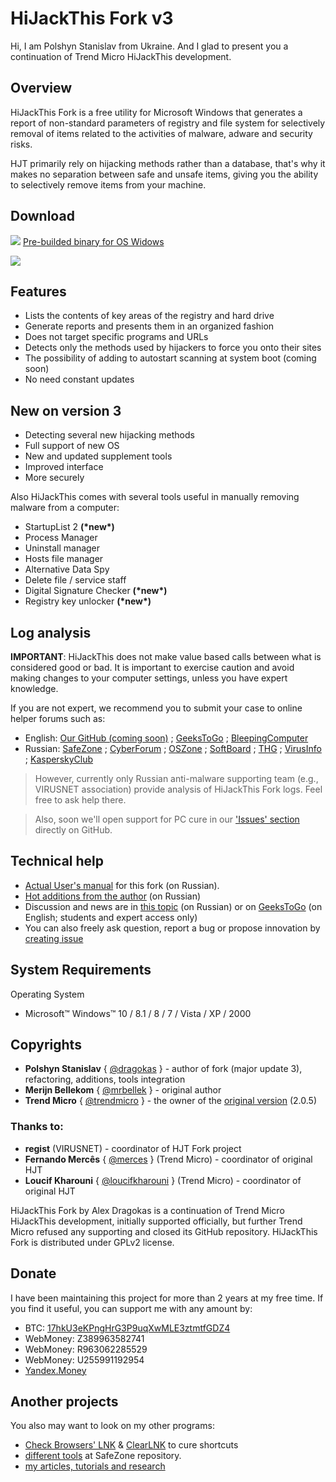 
# HiJackThis Fork v3
Hi, I am Polshyn Stanislav from Ukraine. And I glad to present you a continuation of Trend Micro HiJackThis development.

## Overview

HiJackThis Fork is a free utility for Microsoft Windows that generates a report of non-standard parameters of registry and file system for selectively removal of items related to the activities of malware, adware and security risks.

HJT primarily rely on hijacking methods rather than a database, that's why it makes no separation between safe and unsafe items, giving you the ability to selectively remove items from your machine.

## Download
[![](https://dragokas.com/tools/img/hjt/Icon_mini.png)](https://github.com/dragokas/hijackthis/raw/devel/binary/HiJackThis.exe)
[Pre-builded binary for OS Widows](https://github.com/dragokas/hijackthis/raw/devel/binary/HiJackThis.exe)

![](https://dragokas.com/tools/img/hjt/Scanning.png)

## Features

 * Lists the contents of key areas of the registry and hard drive
 * Generate reports and presents them in an organized fashion
 * Does not target specific programs and URLs
 * Detects only the methods used by hijackers to force you onto their sites
 * The possibility of adding to autostart scanning at system boot (coming soon)
 * No need constant updates

## New on version 3

 * Detecting several new hijacking methods
 * Full support of new OS
 * New and updated supplement tools
 * Improved interface
 * More securely

Also HiJackThis comes with several tools useful in manually removing malware from a computer:
 * StartupList 2 **(\*new\*)**
 * Process Manager
 * Uninstall manager
 * Hosts file manager
 * Alternative Data Spy
 * Delete file / service staff
 * Digital Signature Checker **(\*new\*)**
 * Registry key unlocker **(\*new\*)**

## Log analysis

**IMPORTANT**: HiJackThis does not make value based calls between what is considered good or bad.
It is important to exercise caution and avoid making changes to your computer settings, unless you have expert knowledge.

If you are not expert, we recommend you to submit your case to online helper forums such as:
- English: [Our GitHub (coming soon)](https://github.com/dragokas/hijackthis/issues) ; [GeeksToGo](http://www.geekstogo.com/forum/topic/2852-malware-and-spyware-cleaning-guide/) ;  [BleepingComputer](https://www.bleepingcomputer.com/forums/t/34773/preparation-guide-for-use-before-using-malware-removal-tools-and-requesting-help/)
- Russian: [SafeZone](http://safezone.cc/pravila/) ; [CyberForum](http://www.cyberforum.ru/viruses/thread49792.html) ; [OSZone](http://forum.oszone.net/thread-98169.html) ; [SoftBoard](https://softboard.ru/topic/51343-правила-подраздела/) ; [THG](http://www.thg.ru/forum/showthread.php?t=92236) ; [VirusInfo](https://virusinfo.info/showthread.php?t=1235) ; [KasperskyClub](https://forum.kasperskyclub.ru/index.php?showtopic=43640)

> However, currently only Russian anti-malware supporting team (e.g., VIRUSNET association) provide analysis of HiJackThis Fork logs. Feel free to ask help there.

> Also, soon we'll open support for PC cure in our ['Issues' section](https://github.com/dragokas/hijackthis/issues) directly on GitHub.

## Technical help

 * [Actual User's manual](https://safezone.cc/threads/25184/) for this fork (on Russian).
 * [Hot additions from the author](https://safezone.cc/threads/27470/) (on Russian)
 * Discussion and news are in [this topic](https://safezone.cc/threads/hijackthis-fork-i-voprosy-k-razrabotchikam.28770/) (on Russian) or on [GeeksToGo](http://www.geekstogo.com/forum/topic/361755-hijackthisfork-improvement-development-bug-reports/) (on English; students and expert access only)
 * You can also freely ask question, report a bug or propose innovation by [creating issue](https://github.com/dragokas/hijackthis/issues)

## System Requirements

Operating System
  * Microsoft™ Windows™ 10 / 8.1 / 8 / 7 / Vista / XP / 2000

## Copyrights

 * **Polshyn Stanislav** { [@dragokas](https://github.com/dragokas) } - author of fork (major update 3), refactoring, additions, tools integration
 * **Merijn Bellekom** { [@mrbellek](https://github.com/mrbellek) } - original author
 * **Trend Micro** { [@trendmicro](https://github.com/trendmicro) } - the owner of the [original version](https://sourceforge.net/projects/hjt/) (2.0.5)
### Thanks to:
 * **regist** (VIRUSNET) - coordinator of HJT Fork project
 * **Fernando Mercês** { [@merces](https://github.com/merces) } (Trend Micro) - coordinator of original HJT
 * **Loucif Kharouni** { [@loucifkharouni](https://github.com/loucifkharouni) } (Trend Micro) - coordinator of original HJT

HiJackThis Fork by Alex Dragokas is a continuation of Trend Micro HiJackThis development, initially supported officially, but further Trend Micro refused any supporting and closed its GitHub repository.
HiJackThis Fork is distributed under GPLv2 license.

## Donate

I have been maintaining this project for more than 2 years at my free time.
If you find it useful, you can support me with any amount by:
 * BTC: [17hkU3eKPngHrG3P9uqXwMLE3ztmtfGDZ4](https://dragokas.com/tools/img/BTC_QR.png)
 * WebMoney: Z389963582741
 * WebMoney: R963062285529
 * WebMoney: U255991192954
 * [Yandex.Money](https://money.yandex.ru/to/410011191892975)

## Another projects

You also may want to look on my other programs:
- [Check Browsers' LNK](https://toolslib.net/downloads/viewdownload/80-check-browsers-lnk/) & [ClearLNK](https://toolslib.net/downloads/viewdownload/81-clearlnk/) to cure shortcuts
- [different tools](https://safezone.cc/resources/authors/dragokas.6966/) at SafeZone repository.
- [my articles, tutorials and research](http://www.cyberforum.ru/blogs/218284/blog3628.html)
